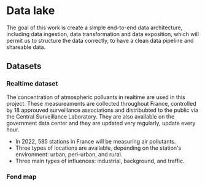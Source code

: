 # Data lake

The goal of this work is create a simple end-to-end data architecture, including data ingestion, data transformation and data exposition, which will permit us to structure the data correctly, to have a clean data pipeline and shareable data.


## Datasets
### Realtime dataset

The concentration of atmospheric polluants in realtime are used in this project. These measureaments are collected throughout France, controlled by 18 approuved surveillance associations and distribubted to the public via the Central Surveillance Laboratory. They are also available on the government data center and they are updated very regularly, update every hour.

- In 2022, 585 stations in France will be measuring air pollutants.
- Three types of locations are available, depending on the station's environment: urban, peri-urban, and rural.
- Three main types of influences: industrial, background, and traffic.

### Fond map
